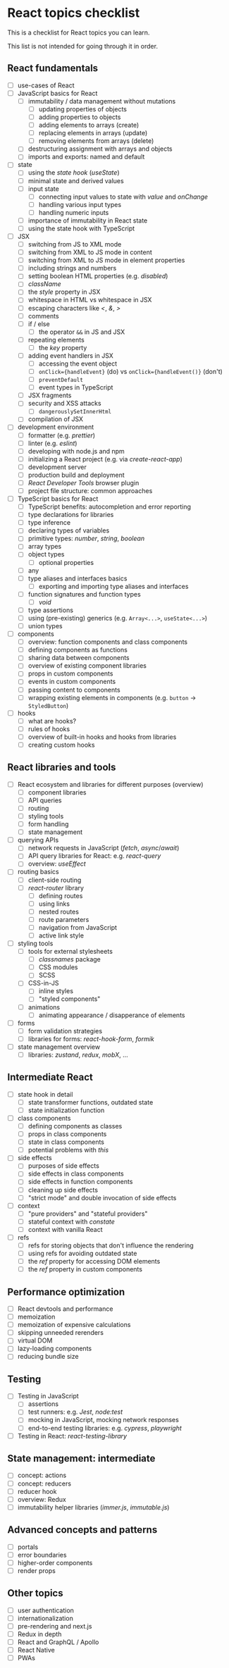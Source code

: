 # React topics checklist

This is a checklist for React topics you can learn.

This list is not intended for going through it in order.

## React fundamentals

- [ ] use-cases of React
- [ ] JavaScript basics for React
  - [ ] immutability / data management without mutations
    - [ ] updating properties of objects
    - [ ] adding properties to objects
    - [ ] adding elements to arrays (create)
    - [ ] replacing elements in arrays (update)
    - [ ] removing elements from arrays (delete)
  - [ ] destructuring assignment with arrays and objects
  - [ ] imports and exports: named and default
- [ ] state
  - [ ] using the _state hook_ (_useState_)
  - [ ] minimal state and derived values
  - [ ] input state
    - [ ] connecting input values to state with _value_ and _onChange_
    - [ ] handling various input types
    - [ ] handling numeric inputs
  - [ ] importance of immutability in React state
  - [ ] using the state hook with TypeScript
- [ ] JSX
  - [ ] switching from JS to XML mode
  - [ ] switching from XML to JS mode in content
  - [ ] switching from XML to JS mode in element properties
  - [ ] including strings and numbers
  - [ ] setting boolean HTML properties (e.g. _disabled_)
  - [ ] _className_
  - [ ] the _style_ property in JSX
  - [ ] whitespace in HTML vs whitespace in JSX
  - [ ] escaping characters like _\<_, _\&_, _\>_
  - [ ] comments
  - [ ] if / else
    - [ ] the operator `&&` in JS and JSX
  - [ ] repeating elements
    - [ ] the _key_ property
  - [ ] adding event handlers in JSX
    - [ ] accessing the event object
    - [ ] `onClick={handleEvent}` (do) vs `onClick={handleEvent()}` (don't)
    - [ ] `preventDefault`
    - [ ] event types in TypeScript
  - [ ] JSX fragments
  - [ ] security and XSS attacks
    - [ ] `dangerouslySetInnerHtml`
  - [ ] compilation of JSX
- [ ] development environment
  - [ ] formatter (e.g. _prettier_)
  - [ ] linter (e.g. _eslint_)
  - [ ] developing with node.js and npm
  - [ ] initializing a React project (e.g. via _create-react-app_)
  - [ ] development server
  - [ ] production build and deployment
  - [ ] _React Developer Tools_ browser plugin
  - [ ] project file structure: common approaches
- [ ] TypeScript basics for React
  - [ ] TypeScript benefits: autocompletion and error reporting
  - [ ] type declarations for libraries
  - [ ] type inference
  - [ ] declaring types of variables
  - [ ] primitive types: _number_, _string_, _boolean_
  - [ ] array types
  - [ ] object types
    - [ ] optional properties
  - [ ] any
  - [ ] type aliases and interfaces basics
    - [ ] exporting and importing type aliases and interfaces
  - [ ] function signatures and function types
    - [ ] _void_
  - [ ] type assertions
  - [ ] using (pre-existing) generics (e.g. `Array<...>`, `useState<...>`)
  - [ ] union types
- [ ] components
  - [ ] overview: function components and class components
  - [ ] defining components as functions
  - [ ] sharing data between components
  - [ ] overview of existing component libraries
  - [ ] props in custom components
  - [ ] events in custom components
  - [ ] passing content to components
  - [ ] wrapping existing elements in components (e.g. `button` -> `StyledButton`)
- [ ] hooks
  - [ ] what are hooks?
  - [ ] rules of hooks
  - [ ] overview of built-in hooks and hooks from libraries
  - [ ] creating custom hooks

## React libraries and tools

- [ ] React ecosystem and libraries for different purposes (overview)
  - [ ] component libraries
  - [ ] API queries
  - [ ] routing
  - [ ] styling tools
  - [ ] form handling
  - [ ] state management
- [ ] querying APIs
  - [ ] network requests in JavaScript (_fetch_, _async_/_await_)
  - [ ] API query libraries for React: e.g. _react-query_
  - [ ] overview: _useEffect_
- [ ] routing basics
  - [ ] client-side routing
  - [ ] _react-router_ library
    - [ ] defining routes
    - [ ] using links
    - [ ] nested routes
    - [ ] route parameters
    - [ ] navigation from JavaScript
    - [ ] active link style
- [ ] styling tools
  - [ ] tools for external stylesheets
    - [ ] _classnames_ package
    - [ ] CSS modules
    - [ ] SCSS
  - [ ] CSS-in-JS
    - [ ] inline styles
    - [ ] "styled components"
  - [ ] animations
    - [ ] animating appearance / disapperance of elements
- [ ] forms
  - [ ] form validation strategies
  - [ ] libraries for forms: _react-hook-form_, _formik_
- [ ] state management overview
  - [ ] libraries: _zustand_, _redux_, _mobX_, ...

## Intermediate React

- [ ] state hook in detail
  - [ ] state transformer functions, outdated state
  - [ ] state initialization function
- [ ] class components
  - [ ] defining components as classes
  - [ ] props in class components
  - [ ] state in class components
  - [ ] potential problems with _this_
- [ ] side effects
  - [ ] purposes of side effects
  - [ ] side effects in class components
  - [ ] side effects in function components
  - [ ] cleaning up side effects
  - [ ] "strict mode" and double invocation of side effects
- [ ] context
  - [ ] "pure providers" and "stateful providers"
  - [ ] stateful context with _constate_
  - [ ] context with vanilla React
- [ ] refs
  - [ ] refs for storing objects that don't influence the rendering
  - [ ] using refs for avoiding outdated state
  - [ ] the _ref_ property for accessing DOM elements
  - [ ] the _ref_ property in custom components

## Performance optimization

- [ ] React devtools and performance
- [ ] memoization
- [ ] memoization of expensive calculations
- [ ] skipping unneeded rerenders
- [ ] virtual DOM
- [ ] lazy-loading components
- [ ] reducing bundle size

## Testing

- [ ] Testing in JavaScript
  - [ ] assertions
  - [ ] test runners: e.g. _Jest_, _node:test_
  - [ ] mocking in JavaScript, mocking network responses
  - [ ] end-to-end testing libraries: e.g. _cypress_, _playwright_
- [ ] Testing in React: _react-testing-library_

## State management: intermediate

- [ ] concept: actions
- [ ] concept: reducers
- [ ] reducer hook
- [ ] overview: Redux
- [ ] immutability helper libraries (_immer.js_, _immutable.js_)

## Advanced concepts and patterns

- [ ] portals
- [ ] error boundaries
- [ ] higher-order components
- [ ] render props

## Other topics

- [ ] user authentication
- [ ] internationalization
- [ ] pre-rendering and next.js
- [ ] Redux in depth
- [ ] React and GraphQL / Apollo
- [ ] React Native
- [ ] PWAs
